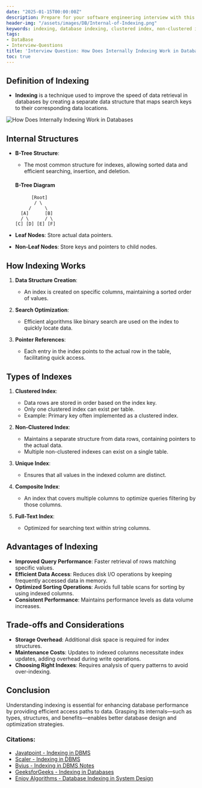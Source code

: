 ```yaml
---
date: "2025-01-15T00:00:00Z"
description: Prepare for your software engineering interview with this comprehensive guide on how indexing works in databases. Understand types of indexes, internal structures like B-Trees, advantages, and trade-offs associated with indexing techniques.
header-img: "/assets/images/DB/Internal-of-Indexing.png"
keywords: indexing, database indexing, clustered index, non-clustered index, B-tree structure, software engineering interview preparation
tags:
- DataBase
- Interview-Questions
title: 'Interview Question: How Does Internally Indexing Work in Databases?'
toc: true
---
```


## Definition of Indexing
- **Indexing** is a technique used to improve the speed of data retrieval in databases by creating a separate data structure that maps search keys to their corresponding data locations.

![How Does Internally Indexing Work in Databases](/assets/images/DB/Internal-of-Indexing.png)

## Internal Structures
- **B-Tree Structure**: 
  - The most common structure for indexes, allowing sorted data and efficient searching, insertion, and deletion.
  
  #### B-Tree Diagram
  ```
        [Root]
         / \
       /     \
    [A]      [B]
    / \      / \
  [C] [D] [E] [F]
  ```

- **Leaf Nodes**: Store actual data pointers.
- **Non-Leaf Nodes**: Store keys and pointers to child nodes.

## How Indexing Works
1. **Data Structure Creation**:
   - An index is created on specific columns, maintaining a sorted order of values.

2. **Search Optimization**:
   - Efficient algorithms like binary search are used on the index to quickly locate data.

3. **Pointer References**:
   - Each entry in the index points to the actual row in the table, facilitating quick access.

## Types of Indexes
1. **Clustered Index**:
   - Data rows are stored in order based on the index key.
   - Only one clustered index can exist per table.
   - Example: Primary key often implemented as a clustered index.

2. **Non-Clustered Index**:
   - Maintains a separate structure from data rows, containing pointers to the actual data.
   - Multiple non-clustered indexes can exist on a single table.

3. **Unique Index**:
   - Ensures that all values in the indexed column are distinct.

4. **Composite Index**:
   - An index that covers multiple columns to optimize queries filtering by those columns.

5. **Full-Text Index**:
   - Optimized for searching text within string columns.

## Advantages of Indexing
- **Improved Query Performance**: Faster retrieval of rows matching specific values.
- **Efficient Data Access**: Reduces disk I/O operations by keeping frequently accessed data in memory.
- **Optimized Sorting Operations**: Avoids full table scans for sorting by using indexed columns.
- **Consistent Performance**: Maintains performance levels as data volume increases.

## Trade-offs and Considerations
- **Storage Overhead**: Additional disk space is required for index structures.
- **Maintenance Costs**: Updates to indexed columns necessitate index updates, adding overhead during write operations.
- **Choosing Right Indexes**: Requires analysis of query patterns to avoid over-indexing.

## Conclusion
Understanding indexing is essential for enhancing database performance by providing efficient access paths to data. Grasping its internals—such as types, structures, and benefits—enables better database design and optimization strategies.

### Citations:
- [Javatpoint - Indexing in DBMS](https://www.javatpoint.com/indexing-in-dbms)
- [Scaler - Indexing in DBMS](https://www.scaler.com/topics/dbms/indexing-in-dbms/)
- [Byjus - Indexing in DBMS Notes](https://byjus.com/gate/indexing-in-dbms-notes/)
- [GeeksforGeeks - Indexing in Databases](https://www.geeksforgeeks.org/indexing-in-databases-set-1/)
- [Enjoy Algorithms - Database Indexing in System Design](https://www.enjoyalgorithms.com/blog/database-indexing-in-system-design)
